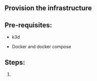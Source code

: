 Provision the infrastructure
----------------------------------

## Pre-requisites:

- k3d

- Docker and docker compose

## Steps:

1. 

